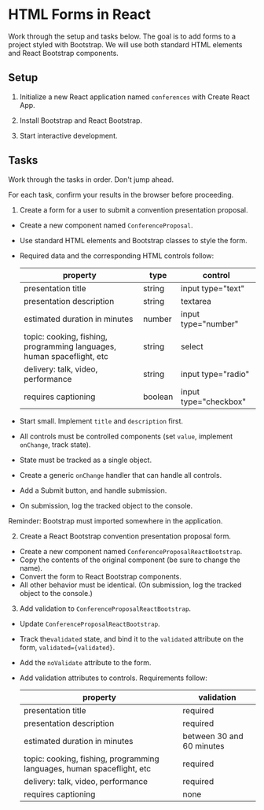 # HTML Forms in React

Work through the setup and tasks below. The goal is to add forms to a project styled with Bootstrap. We will use both standard HTML elements and React Bootstrap components.

## Setup

1. Initialize a new React application named `conferences` with Create React App.

2. Install Bootstrap and React Bootstrap.

3. Start interactive development.

## Tasks

Work through the tasks in order. Don't jump ahead.

For each task, confirm your results in the browser before proceeding.

1. Create a form for a user to submit a convention presentation proposal.

- Create a new component named `ConferenceProposal`.
- Use standard HTML elements and Bootstrap classes to style the form.
- Required data and the corresponding HTML controls follow:

    | property | type | control |
    | ---  | --- | --- |
    | presentation title | string | input type="text" |
    | presentation description | string | textarea |
    | estimated duration in minutes | number | input type="number" |
    | topic: cooking, fishing, programming languages, human spaceflight, etc | string | select |
    | delivery: talk, video, performance | string | input type="radio" |
    | requires captioning | boolean | input type="checkbox" |

- Start small. Implement `title` and `description` first.
- All controls must be controlled components (set `value`, implement `onChange`, track state).
- State must be tracked as a single object.
- Create a generic `onChange` handler that can handle all controls.
- Add a Submit button, and handle submission.
- On submission, log the tracked object to the console.

Reminder: Bootstrap must imported somewhere in the application.

2. Create a React Bootstrap convention presentation proposal form.

- Create a new component named `ConferenceProposalReactBootstrap`.
- Copy the contents of the original component (be sure to change the name).
- Convert the form to React Bootstrap components.
- All other behavior must be identical. (On submission, log the tracked object to the console.)

3. Add validation to `ConferenceProposalReactBootstrap`.

- Update `ConferenceProposalReactBootstrap`.
- Track the`validated` state, and bind it to the `validated` attribute on the form, `validated={validated}`.
- Add the `noValidate` attribute to the form.
- Add validation attributes to controls. Requirements follow:

    | property | validation |
    | ---  | --- |
    | presentation title | required |
    | presentation description | required |
    | estimated duration in minutes | between 30 and 60 minutes |
    | topic: cooking, fishing, programming languages, human spaceflight, etc |  required |
    | delivery: talk, video, performance | required |
    | requires captioning | none  |